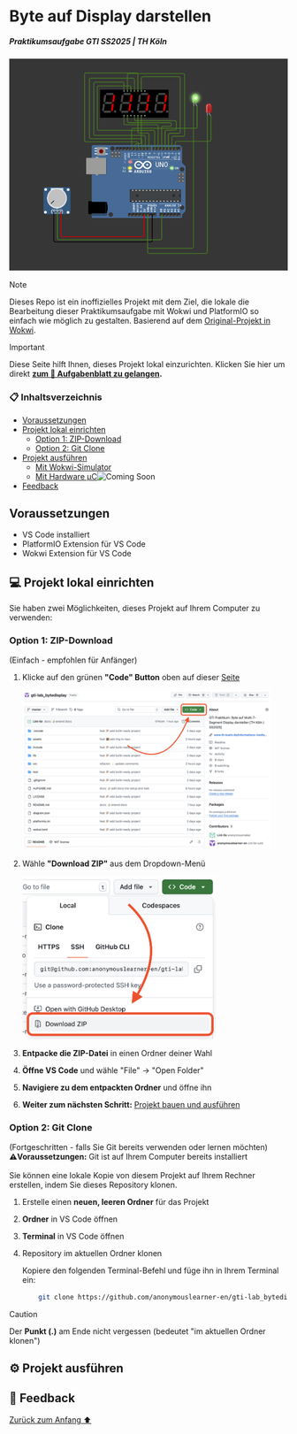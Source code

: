# Byte auf Display darstellen

##### Praktikumsaufgabe GTI SS2025 | TH Köln

![Screenshot](assets/Screenshot_Simulation.png)

> [!NOTE]
> Dieses Repo ist ein inoffizielles Projekt mit dem Ziel, die lokale die Bearbeitung dieser Praktikumsaufgabe mit Wokwi und PlatformIO so einfach wie möglich zu gestalten. Basierend auf dem [Original-Projekt in Wokwi][1].

[1]: https://wokwi.com/projects/399199668591202305

> [!IMPORTANT]
> Diese Seite hilft Ihnen, dieses Projekt lokal einzurichten. Klicken Sie hier um direkt **[zum 📝 Aufgabenblatt zu gelangen][2].**

[2]: AUFGABE.md

### 📋 Inhaltsverzeichnis

- [Voraussetzungen](#voraussetzungen)
- [Projekt lokal einrichten](#computer-projekt-lokal-einrichten)
  - [Option 1: ZIP-Download](#option-1-zip-download)
  - [Option 2: Git Clone](#option-2-git-clone)
- [Projekt ausführen](#projekt-ausführen)
  - [Mit Wokwi-Simulator]()
  - [Mit Hardware µC]()![Coming Soon](https://img.shields.io/badge/Coming%20Soon-blue)
- [Feedback](#-feedback)

## Voraussetzungen

- VS Code installiert
- PlatformIO Extension für VS Code
- Wokwi Extension für VS Code

## :computer: Projekt lokal einrichten

Sie haben zwei Möglichkeiten, dieses Projekt auf Ihrem Computer zu verwenden:

### Option 1: ZIP-Download

(Einfach - empfohlen für Anfänger)

1. Klicke auf den grünen **"Code" Button** oben auf dieser [Seite](#top)

   <img src="https://github.com/anonymouslearner-en/gti-lab_bytedisplay/blob/master/assets/DownloadZIP_MenuItemArea.png?raw=true" width="450" height="auto">

2. Wähle **"Download ZIP"** aus dem Dropdown-Menü

   <img src="https://github.com/anonymouslearner-en/gti-lab_bytedisplay/blob/master/assets/DownloadZIP_MenuItem.png?raw=true" width="350" height="auto">

3. **Entpacke die ZIP-Datei** in einen Ordner deiner Wahl
4. **Öffne VS Code** und wähle "File" → "Open Folder"
5. **Navigiere zu dem entpackten Ordner** und öffne ihn
6. **Weiter zum nächsten Schritt:** [Projekt bauen und ausführen](#projekt-ausführen)

### Option 2: Git Clone

(Fortgeschritten - falls Sie Git bereits verwenden oder lernen möchten)
<br>
**⚠️Voraussetzungen:** Git ist auf Ihrem Computer bereits installiert<br><br>
Sie können eine lokale Kopie von diesem Projekt auf Ihrem Rechner erstellen, indem Sie dieses Repository klonen.

1. Erstelle einen **neuen, leeren Ordner** für das Projekt

2. **Ordner** in VS Code öffnen

3. **Terminal** in VS Code öffnen

4. Repository im aktuellen Ordner klonen

   Kopiere den folgenden Terminal-Befehl und füge ihn in Ihrem Terminal ein:

   ```bash
       git clone https://github.com/anonymouslearner-en/gti-lab_bytedisplay.git .
   ```

> [!CAUTION]
> Der **Punkt (.)** am Ende nicht vergessen (bedeutet "im aktuellen Ordner klonen")

## ⚙️ Projekt ausführen

## 🤝 Feedback

[Zurück zum Anfang :arrow_up:](#top)
